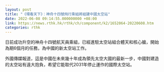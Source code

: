 ```yaml
---
layout: post
title: "《環看天下》：神舟十四號飛行乘組將組建中國太空站"
date: 2022-06-08 09:14:55.000000000 +08:00
link: https://news.rthk.hk/rthk/ch/component/k2/1652064-20220608.htm
categories: rthk
---
```


日前成功升空的神舟十四號航天員乘組，已經進駐太空站組合體天和核心艙，開始為期6個月的任務，為中國的新太空站工作。

外國傳媒報道，這是中國在未來幾十年成為領先太空大國的最新一步，中國對建造的太空站有遠大抱負，希望它能取代2031年停止運作的國際太空站。
